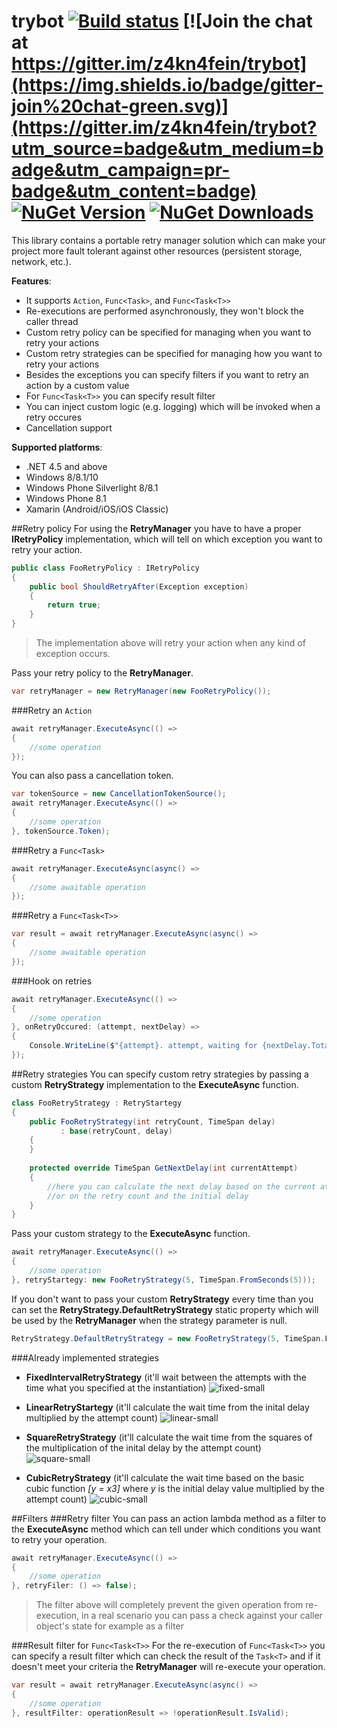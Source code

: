 # trybot [![Build status](https://ci.appveyor.com/api/projects/status/gx8xupnbmx12ysj6/branch/master?svg=true)](https://ci.appveyor.com/project/pcsajtai/trybot/branch/master) [![Join the chat at https://gitter.im/z4kn4fein/trybot](https://img.shields.io/badge/gitter-join%20chat-green.svg)](https://gitter.im/z4kn4fein/trybot?utm_source=badge&utm_medium=badge&utm_campaign=pr-badge&utm_content=badge) [![NuGet Version](http://img.shields.io/nuget/v/Trybot.svg?style=flat)](https://www.nuget.org/packages/Trybot/) [![NuGet Downloads](http://img.shields.io/nuget/dt/Trybot.svg?style=flat)](https://www.nuget.org/packages/Trybot/)
This library contains a portable retry manager solution which can make your project more fault tolerant against other resources (persistent storage, network, etc.). 

**Features**:

 - It supports  `Action`, `Func<Task>`, and `Func<Task<T>>`
 - Re-executions are performed asynchronously, they won't block the caller thread
 - Custom retry policy can be specified for managing when you want to retry your actions
 - Custom retry strategies can be specified for managing how you want to retry your actions
 - Besides the exceptions you can specify filters if you want to retry an action by a custom value
 - For `Func<Task<T>>` you can specify result filter
 - You can inject custom logic (e.g. logging) which will be invoked when a retry occures
 - Cancellation support

**Supported platforms**:

 - .NET 4.5 and above
 - Windows 8/8.1/10
 - Windows Phone Silverlight 8/8.1
 - Windows Phone 8.1
 - Xamarin (Android/iOS/iOS Classic)

##Retry policy
For using the **RetryManager** you have to have a proper **IRetryPolicy** implementation, which will tell on which exception you want to retry your action.
```c#
public class FooRetryPolicy : IRetryPolicy
{
	public bool ShouldRetryAfter(Exception exception)
	{
		return true;
	}
}
```
> The implementation above will retry your action when any kind of exception occurs.

Pass your retry policy to the **RetryManager**.
```c#
var retryManager = new RetryManager(new FooRetryPolicy());
```
###Retry an `Action`
```c#
await retryManager.ExecuteAsync(() =>
{
	//some operation    
});
```
You can also pass a cancellation token.
```c#
var tokenSource = new CancellationTokenSource();
await retryManager.ExecuteAsync(() =>
{
	//some operation    
}, tokenSource.Token);
```
###Retry a `Func<Task>`
```c#
await retryManager.ExecuteAsync(async() =>
{
	//some awaitable operation    
});
```
###Retry a `Func<Task<T>>`
```c#
var result = await retryManager.ExecuteAsync(async() =>
{
	//some awaitable operation    
});
```
###Hook on retries
```c#
await retryManager.ExecuteAsync(() =>
{
	//some operation    
}, onRetryOccured: (attempt, nextDelay) =>
{
	Console.WriteLine($"{attempt}. attempt, waiting for {nextDelay.TotalSeconds} seconds");
});
```
##Retry strategies
You can specify custom retry strategies by passing a custom **RetryStrategy** implementation to the **ExecuteAsync** function.
```c#
class FooRetryStrategy : RetryStartegy
{
	public FooRetryStrategy(int retryCount, TimeSpan delay)
           : base(retryCount, delay)
    {
    }
    
    protected override TimeSpan GetNextDelay(int currentAttempt)
    {
		//here you can calculate the next delay based on the current attempt 
		//or on the retry count and the initial delay
    }
}
```
Pass your custom strategy to the **ExecuteAsync** function.
```c#
await retryManager.ExecuteAsync(() =>
{
	//some operation    
}, retryStartegy: new FooRetryStrategy(5, TimeSpan.FromSeconds(5)));
```
If you don't want to pass your custom **RetryStrategy** every time than you can set the **RetryStrategy.DefaultRetryStrategy** static property which will be used by the **RetryManager** when the strategy parameter is null.
```c#
RetryStrategy.DefaultRetryStrategy = new FooRetryStrategy(5, TimeSpan.FromSeconds(5));
```
###Already implemented strategies

 - **FixedIntervalRetryStrategy** (it'll wait between the attempts with the time what you specified at the instantiation)
![fixed-small](https://cloud.githubusercontent.com/assets/13772020/11634019/93a4e4a0-9d0e-11e5-995d-4514e9d8a941.png)

 - **LinearRetryStartegy** (it'll calculate the wait time from the inital delay multiplied by the attempt count)
![linear-small](https://cloud.githubusercontent.com/assets/13772020/11633993/776a9f64-9d0e-11e5-9f4f-2ddd8177014d.png)

 - **SquareRetryStrategy** (it'll calculate the wait time from the squares of the multiplication of the inital delay by the attempt count)
 ![square-small](https://cloud.githubusercontent.com/assets/13772020/11633971/5da06ee2-9d0e-11e5-9510-d032e58b3818.png)

 - **CubicRetryStrategy** (it'll calculate the wait time based on the basic cubic function *[y = x3]* where *y* is the initial delay value multiplied by the attempt count)
 ![cubic-small](https://cloud.githubusercontent.com/assets/13772020/11633946/403bbc62-9d0e-11e5-8bf9-2e17ed23cb8a.png)

##Filters
###Retry filter
You can pass an action lambda method as a filter to the **ExecuteAsync** method which can tell under which conditions you want to retry your operation.
```c#
await retryManager.ExecuteAsync(() =>
{
	//some operation    
}, retryFiler: () => false);
```
> The filter above will completely prevent the given operation from re-execution, in a real scenario you can pass a check against your caller object's state for example as a filter

###Result filter for `Func<Task<T>>`
For the re-execution of `Func<Task<T>>` you can specify a result filter which can check the result of the `Task<T>` and if it doesn't meet your criteria the **RetryManager** will re-execute your operation.
```c#
var result = await retryManager.ExecuteAsync(async() =>
{
	//some operation    
}, resultFilter: operationResult => !operationResult.IsValid);
```